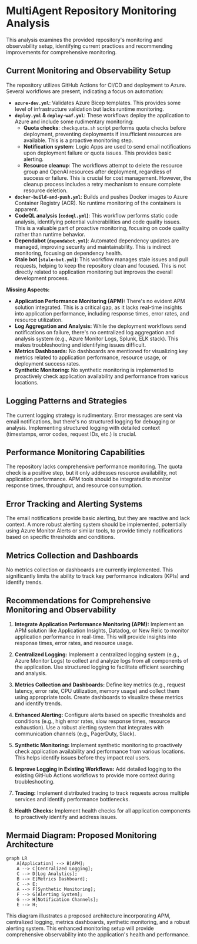 # MultiAgent Repository Monitoring Analysis

This analysis examines the provided repository's monitoring and observability setup, identifying current practices and recommending improvements for comprehensive monitoring.

## Current Monitoring and Observability Setup

The repository utilizes GitHub Actions for CI/CD and deployment to Azure.  Several workflows are present, indicating a focus on automation:

* **`azure-dev.yml`**: Validates Azure Bicep templates. This provides some level of infrastructure validation but lacks runtime monitoring.
* **`deploy.yml` & `deploy-waf.yml`**: These workflows deploy the application to Azure and include some rudimentary monitoring:
    * **Quota checks**:  `checkquota.sh` script performs quota checks before deployment, preventing deployments if insufficient resources are available.  This is a proactive monitoring step.
    * **Notification system**: Logic Apps are used to send email notifications upon deployment failure or quota issues. This provides basic alerting.
    * **Resource cleanup**:  The workflows attempt to delete the resource group and OpenAI resources after deployment, regardless of success or failure. This is crucial for cost management.  However, the cleanup process includes a retry mechanism to ensure complete resource deletion.
* **`docker-build-and-push.yml`**: Builds and pushes Docker images to Azure Container Registry (ACR).  No runtime monitoring of the containers is apparent.
* **CodeQL analysis (`codeql.yml`)**:  This workflow performs static code analysis, identifying potential vulnerabilities and code quality issues. This is a valuable part of proactive monitoring, focusing on code quality rather than runtime behavior.
* **Dependabot (`dependabot.yml`)**:  Automated dependency updates are managed, improving security and maintainability. This is indirect monitoring, focusing on dependency health.
* **Stale bot (`stale-bot.yml`)**:  This workflow manages stale issues and pull requests, helping to keep the repository clean and focused. This is not directly related to application monitoring but improves the overall development process.

**Missing Aspects:**

* **Application Performance Monitoring (APM):**  There's no evident APM solution integrated.  This is a critical gap, as it lacks real-time insights into application performance, including response times, error rates, and resource utilization.
* **Log Aggregation and Analysis:**  While the deployment workflows send notifications on failure, there's no centralized log aggregation and analysis system (e.g., Azure Monitor Logs, Splunk, ELK stack).  This makes troubleshooting and identifying issues difficult.
* **Metrics Dashboards:**  No dashboards are mentioned for visualizing key metrics related to application performance, resource usage, or deployment success rates.
* **Synthetic Monitoring:**  No synthetic monitoring is implemented to proactively check application availability and performance from various locations.


## Logging Patterns and Strategies

The current logging strategy is rudimentary.  Error messages are sent via email notifications, but there's no structured logging for debugging or analysis.  Implementing structured logging with detailed context (timestamps, error codes, request IDs, etc.) is crucial.

## Performance Monitoring Capabilities

The repository lacks comprehensive performance monitoring.  The quota check is a positive step, but it only addresses resource availability, not application performance.  APM tools should be integrated to monitor response times, throughput, and resource consumption.

## Error Tracking and Alerting Systems

The email notifications provide basic alerting, but they are reactive and lack context.  A more robust alerting system should be implemented, potentially using Azure Monitor Alerts or similar tools, to provide timely notifications based on specific thresholds and conditions.

## Metrics Collection and Dashboards

No metrics collection or dashboards are currently implemented.  This significantly limits the ability to track key performance indicators (KPIs) and identify trends.

## Recommendations for Comprehensive Monitoring and Observability

1. **Integrate Application Performance Monitoring (APM):** Implement an APM solution like Application Insights, Datadog, or New Relic to monitor application performance in real-time.  This will provide insights into response times, error rates, and resource usage.

2. **Centralized Logging:**  Implement a centralized logging system (e.g., Azure Monitor Logs) to collect and analyze logs from all components of the application.  Use structured logging to facilitate efficient searching and analysis.

3. **Metrics Collection and Dashboards:**  Define key metrics (e.g., request latency, error rate, CPU utilization, memory usage) and collect them using appropriate tools.  Create dashboards to visualize these metrics and identify trends.

4. **Enhanced Alerting:**  Configure alerts based on specific thresholds and conditions (e.g., high error rates, slow response times, resource exhaustion).  Use a robust alerting system that integrates with communication channels (e.g., PagerDuty, Slack).

5. **Synthetic Monitoring:**  Implement synthetic monitoring to proactively check application availability and performance from various locations.  This helps identify issues before they impact real users.

6. **Improve Logging in Existing Workflows:** Add detailed logging to the existing GitHub Actions workflows to provide more context during troubleshooting.

7. **Tracing:** Implement distributed tracing to track requests across multiple services and identify performance bottlenecks.

8. **Health Checks:** Implement health checks for all application components to proactively identify and address issues.


## Mermaid Diagram: Proposed Monitoring Architecture

```mermaid
graph LR
    A[Application] --> B[APM];
    A --> C[Centralized Logging];
    C --> D[Log Analytics];
    B --> E[Metrics Dashboard];
    C --> E;
    A --> F[Synthetic Monitoring];
    F --> G[Alerting System];
    G --> H[Notification Channels];
    E --> H;
```

This diagram illustrates a proposed architecture incorporating APM, centralized logging, metrics dashboards, synthetic monitoring, and a robust alerting system.  This enhanced monitoring setup will provide comprehensive observability into the application's health and performance.